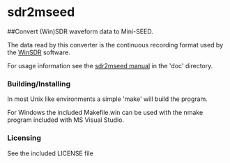 # sdr2mseed 

##Convert (Win)SDR waveform data to Mini-SEED.

The data read by this converter is the continuous recording format used by
the [WinSDR](http://psn.quake.net/winsdr/) software.

For usage information see the [sdr2mseed manual](doc/sdr2mseed.md)
in the 'doc' directory.

### Building/Installing 

In most Unix like environments a simple 'make' will build the program.

For Windows the included Makefile.win can be used with the nmake program
included with MS Visual Studio.

### Licensing

See the included LICENSE file

